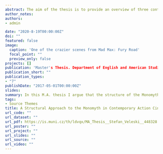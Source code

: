 ```yaml
---
abstract: The aim of the thesis is to provide an overview of three contemporary action films, Dredd 3D, John Wick, and Mad Max: Fury Road, through a so-called "bio-structuralist" approach - combining archetypal criticism, literary Darwinism, and narratology, into a unified, holistic theoretical model. The thesis is divided in four main parts: (1) an introduction, that gives a rationale for the aim, scope, and the design of the thesis, (2) a theoretical framework, which provides both an overview of the theories and fits them in the general model, (3) a part including the case studies, that puts the theoretical approach to the test, and finally (4) a conclusion that gives a verdict on the feasibility of the model and summarizes the findings. A particular emphasis is put on the monomyth as a story paradigm that all the films in the case studies share, whose combination of a biologically dictated scaffolding, and cultural brickwork, is an excellent testing ground for the theoretical model. In addition to the attempts of revealing glimpses of our evolved nature in the plots, narrative conventions, cinematography, themes, motivations, settings, and character networks in the films, the thesis attempts to balance the hardliner literary Darwinist stance of the dominance of biology over culture, with an acknowledgement of the existence of cultural transmission and stylistic evolution. Thus, the thesis proposes terminology that differentiates between cultural units totally dominated by biology, partially tied to it, and completely independent of it, albeit spread in ways reminiscent of biological evolution. The proposed theoretical model is shown to be a viable alternative to post-structuralist approaches as far as the study of action cinema is concerned, with its ample scope serving as its principal advantage.
author_notes:
authors:
- admin

date: "2020-8-19T00:00:00Z"
doi: ""
featured: false
image:
  caption: 'One of the crazier scenes from Mad Max: Fury Road'
  focal_point: ""
  preview_only: false
projects: []
publication: 'Master's Thesis. Department of English and American Studies. Masaryk University.'
publication_short: ""
publication_types:
- "7"
publishDate: "2017-05-01T00:00:00Z"
slides: 
summary: In this M.A. thesis I argue that the structure of the Monomyth is to a large extent shaped by biocultural imperatives which make it inherently attractive and widespread in cultural production—-in this case contemporary action cinema.
tags:
- Source Themes
title: A Structural Approach to the Monomyth in Contemporary Action Cinema: Dredd, John Wick and Mad Max: Fury Road
url_code: ""
url_dataset: ""
url_pdf: https://is.muni.cz/th/ldvqx/MA_Thesis__Stefan_Veleski__448328.pdf
url_poster: ""
url_project: ""
url_slides: ""
url_source: ""
url_video: ""
---
```



